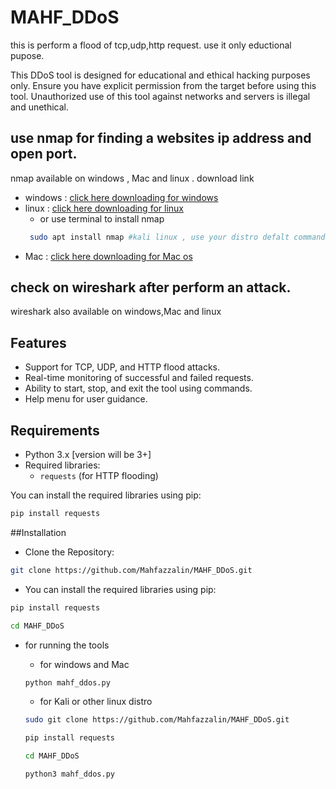 # MAHF_DDoS
 this is perform a flood of tcp,udp,http request. use it only eductional pupose.

This DDoS tool is designed for educational and ethical hacking purposes only. Ensure you have explicit permission from the target before using this tool. Unauthorized use of this tool against networks and servers is illegal and unethical.

## use nmap for finding a websites ip address and open port.
nmap available on windows , Mac and linux . 
download link
- windows : [click here downloading for windows](https://nmap.org/download#windows)
- linux : [click here downloading for linux](https://nmap.org/download#linux-rpm)
    - or use terminal to install nmap
    ```bash
     sudo apt install nmap #kali linux , use your distro defalt command instead of 'apt' 
     ```
- Mac : [click here downloading for Mac os](https://nmap.org/download#macosx)

## check on  wireshark after perform an attack.
wireshark also available on windows,Mac and linux


## Features

- Support for TCP, UDP, and HTTP flood attacks.
- Real-time monitoring of successful and failed requests.
- Ability to start, stop, and exit the tool using commands.
- Help menu for user guidance.

## Requirements

- Python 3.x    [version will be 3+]
- Required libraries:
  - `requests` (for HTTP flooding)

You can install the required libraries using pip:

```bash
pip install requests
```

##Installation
- Clone the Repository:
```bash
git clone https://github.com/Mahfazzalin/MAHF_DDoS.git
```
- You can install the required libraries using pip:

```bash
pip install requests
```
```bash
cd MAHF_DDoS
```
- for running the tools
    - for windows and Mac

    ```bash
    python mahf_ddos.py
    ```
    - for Kali or other linux distro
    ```bash
    sudo git clone https://github.com/Mahfazzalin/MAHF_DDoS.git
    ```
    ```bash
    pip install requests
    ```
    ```bash
    cd MAHF_DDoS
    ```
    ```bash
    python3 mahf_ddos.py
    ```

